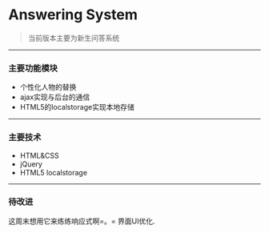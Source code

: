 # Answering System
 >当前版本主要为新生问答系统
---
### 主要功能模块
* 个性化人物的替换
* ajax实现与后台的通信
* HTML5的localstorage实现本地存储
---
### 主要技术
*  HTML&CSS
*  jQuery
*  HTML5 localstorage
---
### 待改进
 这周末想用它来练练响应式啊=。=
 界面UI优化.
